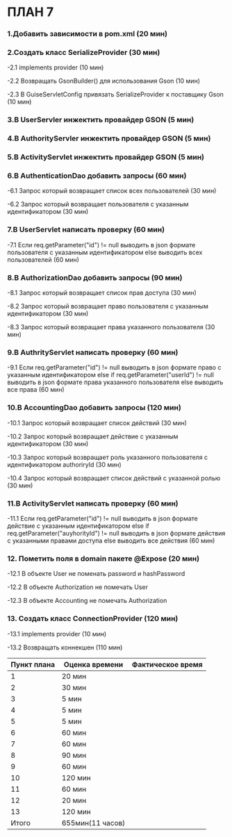 # ПЛАН 7

### 1.Добавить зависимости в pom.xml (20 мин)

### 2.Создать класс SerializeProvider (30 мин)

-2.1 implements provider (10 мин)

-2.2 Возвращать GsonBuilder() для использования Gson (10 мин)

-2.3 В GuiseServletConfig привязать SerializeProvider к поставщику Gson (10 мин)

### 3.В UserServler инжектить провайдер GSON (5 мин)

### 4.В AuthorityServler инжектить провайдер GSON (5 мин) 

### 5.В ActivityServlet инжектить провайдер GSON (5 мин)

### 6.В AuthenticationDao добавить запросы (60 мин)

-6.1 Запрос который возвращает список всех пользователей (30 мин)

-6.2 Запрос который возвращает пользователя с указанным идентификатором (30 мин)

### 7.В UserServlet написать проверку (60 мин)

-7.1 Если req.getParameter("id") != null выводить в json формате пользователя с указанным идентификатором
else выводить всех пользователей (60 мин)

### 8.В AuthorizationDao добавить запросы (90 мин)

-8.1 Запрос который возвращает список прав доступа (30 мин)

-8.2 Запрос который возвращает право пользователя с указанным идентификатором (30 мин)

-8.3 Запрос который возвращает права указанного пользователя (30 мин)

### 9.В AuthrityServlet написать проверку (60 мин)

-9.1 Если req.getParameter("id") != null выводить в json формате право с указанным идентификатором
else if req.getParameter("userId") != null выводить в json формате права указанного пользователя
else выводить все права (60 мин)

### 10.В AccountingDao добавить запросы (120 мин)

-10.1 Запрос который возвращает список действий (30 мин)

-10.2 Запрос который возвращает действие с указанным идентификатором (30 мин)

-10.3 Запрос который возвращает роль указанного пользователя с идентификатором authoriryId (30 мин)

-10.4 Запрос который возвращает список действий с указанной ролью (30 мин)

### 11.В ActivityServlet написать проверку (60 мин)

-11.1 Если req.getParameter("id") != null выводить в json формате действие с указанным идентификатором
else if req.getParameter("auyhorityId") != null выводить в json формате действия с указанными правами доступа
else выводить все действия (60 мин)

### 12. Пометить поля в domain пакете @Expose (20 мин)

-12.1 В объекте User не поменать password и hashPassword

-12.2 В объекте Authorization не помечать User

-12.3 В объекте Accounting не помечать Authorization

### 13. Создать класс ConnectionProvider (120 мин)

-13.1 implements provider (10 мин)

-13.2 Возвращать коннекшен (110 мин)


Пункт плана|Оценка времени  |Фактическое время|
-----------| ---------------| ----------------|
1	         |     20 мин     |                 |
2          |     30 мин     |                 |
3          |     5 мин      |                 |
4          |     5 мин      |                 |
5	         |     5 мин      |                 |
6	         |     60 мин     |                 |
7	         |     60 мин     |                 |
8          |     90 мин     |                 |
9          |     60 мин     |                 |
10         |     120 мин    |                 |
11         |     60 мин     |                 |
12         |     20 мин     |                 |
13         |     120 мин    |                 |
Итого      |655мин(11 часов)|                 |
